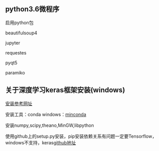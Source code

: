 ﻿## python3.6微程序

启用python包

beautifulsoup4

jupyter

requestes

pyqt5

paramiko

## 关于深度学习keras框架安装(windows)

[安装参考网址](http://keras-cn.readthedocs.io/en/latest/)

安装工具：conda windows：[minconda](https://conda.io/miniconda.html)

安装numpy,scipy,theano,MinGW,libpython

使用github上的setup.py安装，pip安装依赖关系有问题一定要Tensorflow，windows不支持，keras[github地址](https://github.com/fchollet/keras)